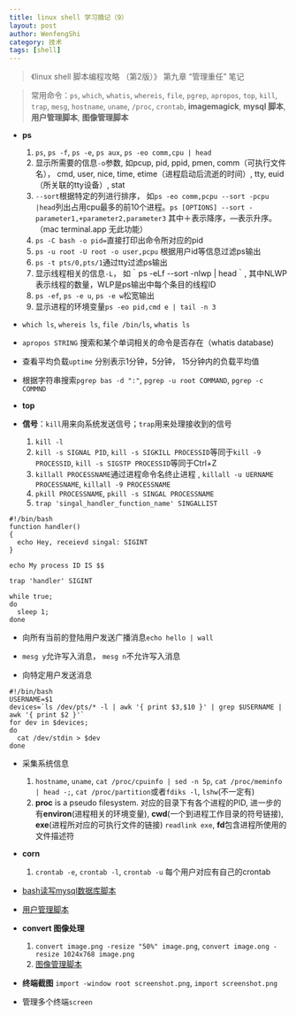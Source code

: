 ```yaml
---
title: linux shell 学习摘记（9） 
layout: post
author: WenfengShi
category: 技术
tags: [shell]
---
```


> 《linux shell 脚本编程攻略 （第2版）》 第九章 “管理重任” 笔记  
  
> 常用命令：`ps`, `which`, `whatis`, `whereis`, `file`, `pgrep`, `apropos`, `top`, `kill`, `trap`, `mesg`, `hostname`, `uname`, `/proc`, `crontab`, **imagemagick**, **mysql 脚本**, **用户管理脚本**, **图像管理脚本**  
  
- **ps**  
    1. `ps`, `ps -f`, `ps -e`, `ps aux`, `ps -eo comm,cpu | head`  
    2. 显示所需要的信息`-o`参数, 如pcup, pid, ppid, pmen, comm（可执行文件名）， cmd, user, nice, time, etime（进程启动后流逝的时间）, tty, euid（所关联的tty设备）, stat  
    3. `--sort`根据特定的列进行排序， 如`ps -eo comm,pcpu --sort -pcpu |head`列出占用cpu最多的前10个进程。`ps [OPTIONS] --sort -parameter1,+parameter2,parameter3` 其中＋表示降序，—表示升序。（mac terminal.app 无此功能）  
    4. `ps -C bash -o pid=`直接打印出命令所对应的pid  
    5. `ps -u root -U root -o user,pcpu` 根据用户id等信息过滤ps输出  
    6. `ps -t pts/0,pts/1`通过tty过滤ps输出  
    7. 显示线程相关的信息`-L`， 如｀ps -eLf --sort -nlwp | head｀, 其中NLWP表示线程的数量，WLP是ps输出中每个条目的线程ID  
    8. `ps -ef`, `ps -e u`, `ps -e w`松宽输出  
    9. 显示进程的环境变量`ps -eo pid,cmd e | tail -n 3`  
  
- `which ls`, `whereis ls`, `file /bin/ls`, `whatis ls`  
  
- `apropos STRING` 搜索和某个单词相关的命令是否存在（whatis database)  
  
- 查看平均负载`uptime` 分别表示1分钟，5分钟， 15分钟内的负载平均值  
  
- 根据字符串搜索`pgrep bas -d ":"`, `pgrep -u root COMMAND`, `pgrep -c COMMND`  
  
- **top**  
  
- **信号**：`kill`用来向系统发送信号；`trap`用来处理接收到的信号  
    1. `kill -l`  
    2. `kill -s SIGNAL PID`, `kill -s SIGKILL PROCESSID`等同于`kill -9 PROCESSID`, `kill -s SIGSTP PROCESSID`等同于Ctrl+Z  
    3. `killall PROCESSNAME`通过进程命令名终止进程 , `killall -u UERNAME PROCESSNAME`, `killall -9 PROCESSNAME`  
    4. `pkill PROCESSNAME`, `pkill -s SINGAL PROCESSNAME`  
    5. `trap 'singal_handler_function_name' SINGALLIST`  
```  
#!/bin/bash  
function handler()  
{  
  echo Hey, receievd singal: SIGINT  
}  
  
echo My process ID IS $$  
  
trap 'handler' SIGINT  
  
while true;  
do  
  sleep 1;  
done  
```  
  
- 向所有当前的登陆用户发送广播消息`echo hello | wall`  
  
- `mesg y`允许写入消息， `mesg n`不允许写入消息  
  
- 向特定用户发送消息  
```  
#!/bin/bash  
USERNAME=$1  
devices=`ls /dev/pts/* -l | awk '{ print $3,$10 }' | grep $USERNAME | awk '{ print $2 }'`  
for dev in $devices;  
do   
  cat /dev/stdin > $dev  
done  
```  
  
- 采集系统信息  
    1. `hostname`, `uname`, `cat /proc/cpuinfo | sed -n 5p`, `cat /proc/meminfo | head -;`, `cat /proc/partition`或者`fdiks -l`, `lshw`(不一定有)  
    2. **proc** is a pseudo filesystem. 对应的目录下有各个进程的PID, 进一步的有**environ**(进程相关的环境变量), **cwd**(一个到进程工作目录的符号链接), **exe**(进程所对应的可执行文件的链接) `readlink exe`, **fd**包含进程所使用的文件描述符  
  
- **corn**  
    1. `crontab -e`, `crontab -l`, `crontab -u` 每个用户对应有自己的crontab  
  
- [bash读写mysql数据库脚本]()  
  
- [用户管理脚本]()  
  
- **convert 图像处理**  
    1. `convert image.png -resize "50%" image.png`, `convert image.ong -resize 1024x768 image.png`  
    2. [图像管理脚本]()  
  
- **终端截图** `import -window root screenshot.png`, `import screenshot.png`  
  
- 管理多个终端`screen`  
